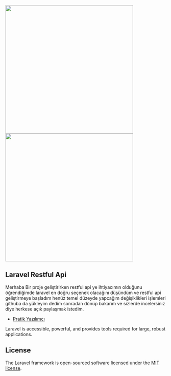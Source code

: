 <img src="https://res.cloudinary.com/dtfbvvkyp/image/upload/v1566331377/laravel-logolockup-cmyk-red.svg" width="400">
<a href="https://wwwpratikyazilimci.com"><img src="https://www.pratikyazilimci.com/images/site/logo2.png" width="400"></a>


## Laravel Restful Api

Merhaba Bir proje geliştirirken restful api ye ihtiyacımın olduğunu öğrendiğimde laravel en doğru seçenek olacağını düşündüm ve restful api geliştirmeye başladım henüz temel düzeyde yapcağım değişiklikleri işlemleri githuba da yükleyim dedim sonradan dönüp bakarım ve sizlerde incelersiniz diye herkese açık paylaşmak istedim.

- [Pratik Yazılımcı](https://www.pratikyazilimci.com)


Laravel is accessible, powerful, and provides tools required for large, robust applications.

## License

The Laravel framework is open-sourced software licensed under the [MIT license](https://opensource.org/licenses/MIT).
